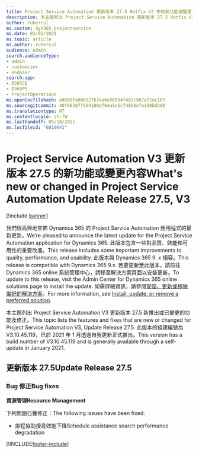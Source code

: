 ```yaml
---
title: Project Service Automation 更新版本 27.5 Hotfix V3 中的新功能或變更
description: 本主題列出 Project Service Automation 更新版本 27.5 Hotfix V3 提供的功能和修正。
author: ruhercul
ms.custom: dyn365-projectservice
ms.date: 02/03/2021
ms.topic: article
ms.author: ruhercul
audience: Admin
search.audienceType:
- admin
- customizer
- enduser
search.app:
- D365CE
- D365PS
- ProjectOperations
ms.openlocfilehash: e8560fe00692767ea6e56594f402c967ef2ec107
ms.sourcegitcommit: 40f68387f594180af64a5e5c748b6efa188bd300
ms.translationtype: HT
ms.contentlocale: zh-TW
ms.lasthandoff: 05/10/2021
ms.locfileid: "6010641"
---
```

# <a name="whats-new-or-changed-in-project-service-automation-update-release-275-v3"></a><span data-ttu-id="521a6-103">Project Service Automation V3 更新版本 27.5 的新功能或變更內容</span><span class="sxs-lookup"><span data-stu-id="521a6-103">What's new or changed in Project Service Automation Update Release 27.5, V3</span></span>

[!include [banner](../includes/psa-now-project-operations.md)]

<span data-ttu-id="521a6-104">我們很高興地宣佈 Dynamics 365 的 Project Service Automation 應用程式的最新更新。</span><span class="sxs-lookup"><span data-stu-id="521a6-104">We’re pleased to announce the latest update for the Project Service Automation application for Dynamics 365.</span></span> <span data-ttu-id="521a6-105">此版本包含一些對品質、效能和可用性的重要改進。</span><span class="sxs-lookup"><span data-stu-id="521a6-105">This release includes some important improvements to quality, performance, and usability.</span></span> <span data-ttu-id="521a6-106">此版本與 Dynamics 365 9. x 相容。</span><span class="sxs-lookup"><span data-stu-id="521a6-106">This release is compatible with Dynamics 365 9.x.</span></span> <span data-ttu-id="521a6-107">若要更新至此版本，請前往 Dynamics 365 online 系統管理中心，請移至解決方案頁面以安裝更新。</span><span class="sxs-lookup"><span data-stu-id="521a6-107">To update to this release, visit the Admin Center for Dynamics 365 online solutions page to install the update.</span></span> <span data-ttu-id="521a6-108">如需詳細資訊，請參閱[安裝、更新或移除偏好的解決方案](/power-platform/admin/install-remove-preferred-solution)。</span><span class="sxs-lookup"><span data-stu-id="521a6-108">For more information, see [Install, update, or remove a preferred solution](/power-platform/admin/install-remove-preferred-solution).</span></span>

<span data-ttu-id="521a6-109">本主題列出 Project Service Automation V3 更新版本 27.5 新推出或已變更的功能及修正。</span><span class="sxs-lookup"><span data-stu-id="521a6-109">This topic lists the features and fixes that are new or changed for Project Service Automation V3, Update Release 27.5.</span></span> <span data-ttu-id="521a6-110">此版本的組建編號為 V3.10.45.119，已於 2021 年 1 月透過自我更新正式推出。</span><span class="sxs-lookup"><span data-stu-id="521a6-110">This version has a build number of V3.10.45.119 and is generally available through a self-update in January 2021.</span></span>

## <a name="update-release-275"></a><span data-ttu-id="521a6-111">更新版本 27.5</span><span class="sxs-lookup"><span data-stu-id="521a6-111">Update Release 27.5</span></span>

### <a name="bug-fixes"></a><span data-ttu-id="521a6-112">Bug 修正</span><span class="sxs-lookup"><span data-stu-id="521a6-112">Bug fixes</span></span>


<span data-ttu-id="521a6-113">**資源管理**</span><span class="sxs-lookup"><span data-stu-id="521a6-113">**Resource Management**</span></span>

<span data-ttu-id="521a6-114">下列問題已獲修正：</span><span class="sxs-lookup"><span data-stu-id="521a6-114">The following issues have been fixed:</span></span>

- <span data-ttu-id="521a6-115">排程協助搜尋效能下降</span><span class="sxs-lookup"><span data-stu-id="521a6-115">Schedule assistance search performance degradation</span></span>


[!INCLUDE[footer-include](../includes/footer-banner.md)]